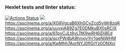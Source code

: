 ### Hexlet tests and linter status:
[![Actions Status](https://github.com/CheshirSmil/php-project-lvl1/workflows/hexlet-check/badge.svg)](https://github.com/CheshirSmil/php-project-lvl1/actions)
<a href="https://codeclimate.com/github/CheshirSmil/php-project-lvl1/maintainability"><img src="https://api.codeclimate.com/v1/badges/4a45876e296a624651ba/maintainability" /></a>
https://asciinema.org/a/XG8VgcaB6XhGCyZcdSyWr8zqR
https://asciinema.org/a/uuysjA89Zg7E0DMkuBX0sRClX
https://asciinema.org/a/61pyCJLt8yLTtK9wRH6iDj8Ed
https://asciinema.org/a/qcrPW4bA9hnxjvYrr1geNjWHM
https://asciinema.org/a/KwMhh7AorNYJ0flGiYz0ONXci